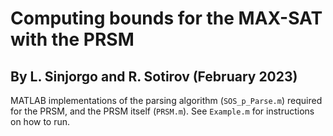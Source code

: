 # Computing bounds for the MAX-SAT with the PRSM
## By L. Sinjorgo and R. Sotirov (February 2023)
MATLAB implementations of the parsing algorithm (``SOS_p_Parse.m``) required for the PRSM, and the PRSM itself (``PRSM.m``). See ``Example.m`` for instructions on how to run.
